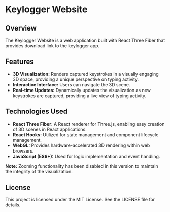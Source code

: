 # Keylogger Website

## Overview

The Keylogger Website is a web application built with React Three Fiber that provides download link to the keylogger app.

## Features

- **3D Visualization:** Renders captured keystrokes in a visually engaging 3D space, providing a unique perspective on typing activity.
- **Interactive Interface:** Users can navigate the 3D scene.
- **Real-time Updates:** Dynamically updates the visualization as new keystrokes are captured, providing a live view of typing activity.

## Technologies Used

- **React Three Fiber:** A React renderer for Three.js, enabling easy creation of 3D scenes in React applications.
- **React Hooks:** Utilized for state management and component lifecycle management.
- **WebGL:** Provides hardware-accelerated 3D rendering within web browsers.
- **JavaScript (ES6+):** Used for logic implementation and event handling.

**Note:** Zooming functionality has been disabled in this version to maintain the integrity of the visualization.

## License

This project is licensed under the MIT License. See the LICENSE file for details.
